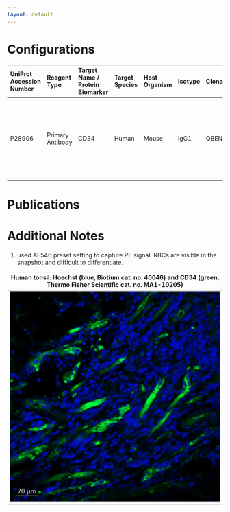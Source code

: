 ```yaml
---
layout: default
---
```


# Configurations

| UniProt Accession Number   | Reagent Type     | Target Name / Protein Biomarker   | Target Species   | Host Organism   | Isotype   | Clonality   | Vendor                   | Catalog Number   | Conjugate   | RRID        | Availability   | Method                 | Tissue Preservation   | Target Tissue   | Tissue State   | Detergent         | Antigen Retrieval Conditions                                                               | Dye Inactivation Conditions   | Recommend   | Agree                                                        | Disagree   | Contributor                                                  | Notes       |
|:---------------------------|:-----------------|:----------------------------------|:-----------------|:----------------|:----------|:------------|:-------------------------|:-----------------|:------------|:------------|:---------------|:-----------------------|:----------------------|:----------------|:---------------|:------------------|:-------------------------------------------------------------------------------------------|:------------------------------|:------------|:-------------------------------------------------------------|:-----------|:-------------------------------------------------------------|:------------|
| P28906                     | Primary Antibody | CD34                              | Human            | Mouse           | IgG1      | QBEND/10    | Thermo Fisher Scientific | MA1-10205        | PE          | AB_11152571 | Stock          | Multiplexed 2D Imaging | FFPE                  | Tonsil          | NA             | 0.3% Triton-X-100 | pH 6 for 30 minutes ER1 (AR9961) and pH 9 for 30 minutes ER2 (AR9640) using the Leica Bond | NA                            | Yes         | [0009-0006-9784-2694](https://orcid.org/0009-0006-9784-2694) | NA         | [0009-0006-9784-2694](https://orcid.org/0009-0006-9784-2694) | [1](#notes) |

# Publications



# Additional Notes

<a name="notes"></a>
1. used AF546 preset setting to capture PE signal. RBCs are visible in the snapshot and difficult to differentiate.

| Human tonsil: Hoechst (blue, Biotium cat. no. 40046) and CD34 (green, Thermo Fisher Scientific cat. no. MA1-10205) |
|:-------:|
| ![](Human_Tonsil_FFPE_Hoechst_blue_CD34_green.jpg) |
